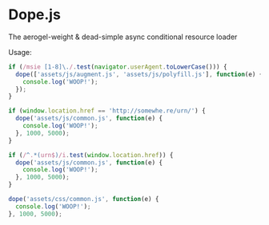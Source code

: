 Dope.js
=======

The aerogel-weight & dead-simple async conditional resource loader

Usage:
~~~ javascript
if (/msie [1-8]\./.test(navigator.userAgent.toLowerCase())) {
  dope(['assets/js/augment.js', 'assets/js/polyfill.js'], function(e) {
    console.log('WOOP!');
  });
}

if (window.location.href == 'http://somewhe.re/urn/') {
  dope('assets/js/common.js', function(e) {
    console.log('WOOP!');
  }, 1000, 5000);
}

if (/^.*(urn$)/i.test(window.location.href)) {
  dope('assets/js/common.js', function(e) {
    console.log('WOOP!');
  }, 1000, 5000);
}

dope('assets/css/common.js', function(e) {
  console.log('WOOP!');
}, 1000, 5000);
~~~
